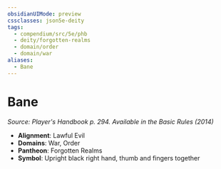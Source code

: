 ```yaml
---
obsidianUIMode: preview
cssclasses: json5e-deity
tags:
  - compendium/src/5e/phb
  - deity/forgotten-realms
  - domain/order
  - domain/war
aliases:
  - Bane
---
```

# Bane
*Source: Player's Handbook p. 294. Available in the Basic Rules (2014)* 

- **Alignment**: Lawful Evil
- **Domains**: War, Order
- **Pantheon**: Forgotten Realms
- **Symbol**: Upright black right hand, thumb and fingers together

